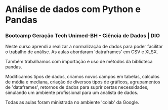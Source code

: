 # Análise de dados com Python e Pandas

### Bootcamp Geração Tech Unimed-BH - Ciência de Dados | DIO

Neste curso aprendi a realizar a normalização de dados para poder facilitar o trabalho de análise. As aulas abordaram 'datraframes' em CSV e XLSX.

Também trabalhamos com importação e uso de métodos da biblioteca pandas.

Modificamos tipos de dados, criamos novos campos em tabelas, cálculos de média e mediana, criação de diversos tipos de gráficos, agrupamentos de 'dataframes', retornos de dados para suprir certas necessidades, simulando um ambiente profissional para um analista de dados.

Todas as aulas foram ministrada no ambiente 'colab' da Google.